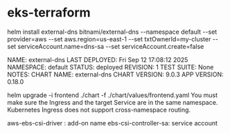# eks-terraform


helm install external-dns bitnami/external-dns   --namespace default   --set provider=aws   --set aws.region=us-east-1   --set txtOwnerId=my-cluster   --set serviceAccount.name=dns-sa   --set serviceAccount.create=false



NAME: external-dns
LAST DEPLOYED: Fri Sep 12 17:08:12 2025
NAMESPACE: default
STATUS: deployed
REVISION: 1
TEST SUITE: None
NOTES:
CHART NAME: external-dns
CHART VERSION: 9.0.3
APP VERSION: 0.18.0


helm upgrade -i frontend ./chart -f ./chart/values/frontend.yaml
You must make sure the Ingress and the target Service are in the same namespace. Kubernetes Ingress does not support cross-namespace routing.


aws-ebs-csi-driver : add-on name
ebs-csi-controller-sa: service account



